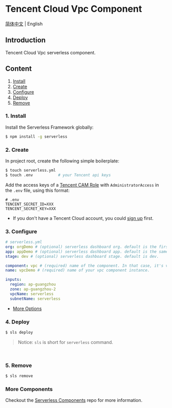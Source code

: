 # Tencent Cloud Vpc Component

[简体中文](https://github.com/serverless-components/tencent-vpc/blob/v2/README.md) | English

## Introduction

Tencent Cloud Vpc serverless component.

## Content

1. [Install](#1-install)
2. [Create](#2-create)
3. [Configure](#3-configure)
4. [Deploy](#4-deploy)
5. [Remove](#5-Remove)

### 1. Install

Install the Serverless Framework globally:

```bash
$ npm install -g serverless
```

### 2. Create

In project root, create the following simple boilerplate:

```bash
$ touch serverless.yml
$ touch .env           # your Tencent api keys
```

Add the access keys of a [Tencent CAM Role](https://console.cloud.tencent.com/cam/capi) with `AdministratorAccess` in the `.env` file, using this format:

```
# .env
TENCENT_SECRET_ID=XXX
TENCENT_SECRET_KEY=XXX
```

- If you don't have a Tencent Cloud account, you could [sign up](https://intl.cloud.tencent.com/register) first.

### 3. Configure

```yml
# serverless.yml
org: orgDemo # (optional) serverless dashboard org. default is the first org you created during signup.
app: appDemo # (optional) serverless dashboard app. default is the same as the name property.
stage: dev # (optional) serverless dashboard stage. default is dev.

component: vpc # (required) name of the component. In that case, it's vpc.
name: vpcDemo # (required) name of your vpc component instance.

inputs:
  region: ap-guangzhou
  zone: ap-guangzhou-2
  vpcName: serverless
  subnetName: serverless
```

- [More Options](https://github.com/serverless-components/tencent-vpc/blob/v2/docs/configure.md)

### 4. Deploy

```bash
$ sls deploy
```

> Notice: `sls` is short for `serverless` command.

&nbsp;

### 5. Remove

```bash
$ sls remove
```

### More Components

Checkout the [Serverless Components](https://github.com/serverless/components) repo for more information.
